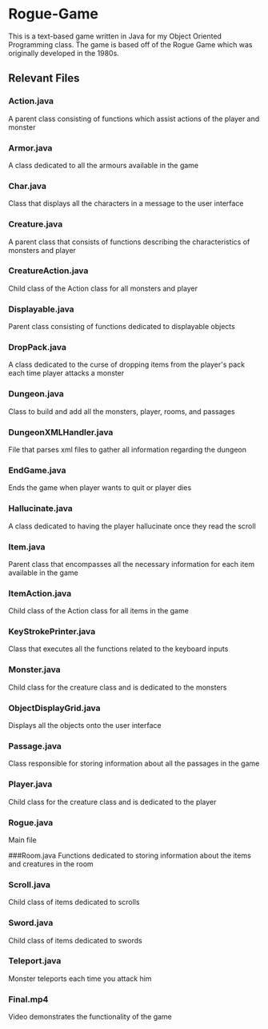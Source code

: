 # Rogue-Game
This is a text-based game written in Java for my Object Oriented Programming class. The game is based off of the Rogue Game which was originally developed in the 1980s.

## Relevant Files 
### Action.java
A parent class consisting of functions which assist actions of the player and monster

### Armor.java
A class dedicated to all the armours available in the game

### Char.java
Class that displays all the characters in a message to the user interface 

### Creature.java
A parent class that consists of functions describing the characteristics of monsters and player

### CreatureAction.java
Child class of the Action class for all monsters and player

### Displayable.java
Parent class consisting of functions dedicated to displayable objects

### DropPack.java
A class dedicated to the curse of dropping items from the player's pack each time player attacks a monster

### Dungeon.java
Class to build and add all the monsters, player, rooms, and passages 

### DungeonXMLHandler.java
File that parses xml files to gather all information regarding the dungeon 

### EndGame.java
Ends the game when player wants to quit or player dies

### Hallucinate.java
A class dedicated to having the player hallucinate once they read the scroll

### Item.java
Parent class that encompasses all the necessary information for each item available in the game

### ItemAction.java
Child class of the Action class for all items in the game

### KeyStrokePrinter.java
Class that executes all the functions related to the keyboard inputs

### Monster.java
Child class for the creature class and is dedicated to the monsters

### ObjectDisplayGrid.java
Displays all the objects onto the user interface

### Passage.java
Class responsible for storing information about all the passages in the game

### Player.java
Child class for the creature class and is dedicated to the player

### Rogue.java
Main file

###Room.java
Functions dedicated to storing information about the items and creatures in the room

### Scroll.java
Child class of items dedicated to scrolls

### Sword.java
Child class of items dedicated to swords

### Teleport.java
Monster teleports each time you attack him

### Final.mp4
Video demonstrates the functionality of the game
